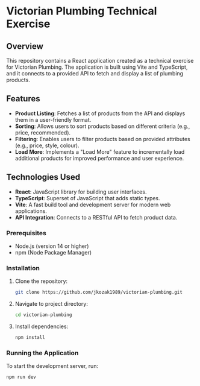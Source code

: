 # Victorian Plumbing Technical Exercise

## Overview

This repository contains a React application created as a technical exercise for Victorian Plumbing. The application is built using Vite and TypeScript, and it connects to a provided API to fetch and display a list of plumbing products.

## Features

- **Product Listing**: Fetches a list of products from the API and displays them in a user-friendly format.
- **Sorting**: Allows users to sort products based on different criteria (e.g., price, recommended).
- **Filtering**: Enables users to filter products based on provided attributes (e.g., price, style, colour).
- **Load More**: Implements a "Load More" feature to incrementally load additional products for improved performance and user experience.

## Technologies Used

- **React**: JavaScript library for building user interfaces.
- **TypeScript**: Superset of JavaScript that adds static types.
- **Vite**: A fast build tool and development server for modern web applications.
- **API Integration**: Connects to a RESTful API to fetch product data.

### Prerequisites

- Node.js (version 14 or higher)
- npm (Node Package Manager)

### Installation

1. Clone the repository:
   ```bash
   git clone https://github.com/jkozak1989/victorian-plumbing.git
   ```
2. Navigate to project directory:
   ```bash
   cd victorian-plumbing
   ```
3. Install dependencies:
   ```bash
   npm install
   ```

### Running the Application

To start the development server, run:

```bash
npm run dev
```
